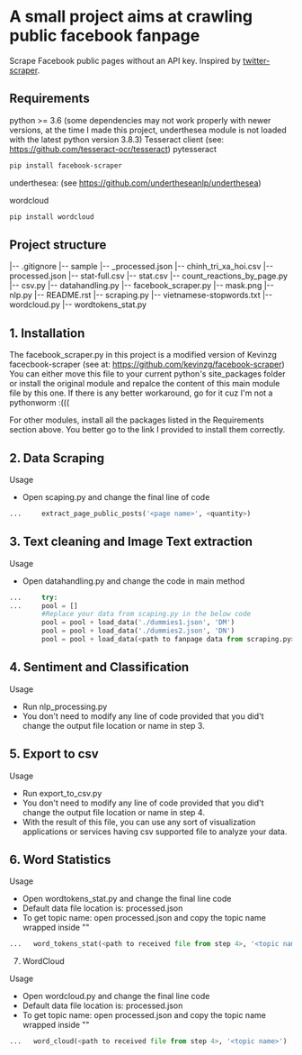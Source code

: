 # A small project aims at crawling public facebook fanpage 

Scrape Facebook public pages without an API key. Inspired by [twitter-scraper](https://github.com/kennethreitz/twitter-scraper).


## Requirements
python >= 3.6 (some dependencies may not work properly with newer versions, at the time I made this project, underthesea module is not loaded with the latest python version 3.8.3)
Tesseract client (see: https://github.com/tesseract-ocr/tesseract)
pytesseract
```sh
pip install facebook-scraper
```
underthesea: (see https://github.com/undertheseanlp/underthesea)

wordcloud
```sh
pip install wordcloud
```

## Project structure
|-- .gitignore
|-- sample
    |-- _processed.json
    |-- chinh_tri_xa_hoi.csv
    |-- processed.json
    |-- stat-full.csv
    |-- stat.csv
|-- count_reactions_by_page.py
|-- csv.py
|-- datahandling.py
|-- facebook_scraper.py
|-- mask.png
|-- nlp.py
|-- README.rst
|-- scraping.py
|-- vietnamese-stopwords.txt
|-- wordcloud.py
|-- wordtokens_stat.py

## 1. Installation

The facebook_scraper.py in this project is a modified version of Kevinzg facecbook-scraper (see at: https://github.com/kevinzg/facebook-scraper)
You can either move this file to your current python's site_packages folder or install the original module and repalce the content of this main module file by this one.
If there is any better workaround, go for it cuz I'm not a pythonworm :(((

For other modules, install all the packages listed in the Requirements section above. You better go to the link I provided to install them correctly.

## 2. Data Scraping

Usage
* Open scaping.py and change the final line of code

```python
...     extract_page_public_posts('<page name>', <quantity>)
```

## 3. Text cleaning and Image Text extraction


Usage
* Open datahandling.py and change the code in main method

```python
...     try:
...     pool = []
        #Replace your data from scaping.py in the below code
        pool = pool + load_data('./dummies1.json', 'DM')
        pool = pool + load_data('./dummies2.json', 'DN')
        pool = pool + load_data(<path to fanpage data from scraping.py>, <tag name for fanpage data>)
```
## 4. Sentiment and Classification

Usage
* Run nlp_processing.py
* You don't need to modify any line of code provided that you did't change the output file location or name in step 3.


## 5. Export to csv

Usage
* Run export_to_csv.py
* You don't need to modify any line of code provided that you did't change the output file location or name in step 4.
* With the result of this file, you can use any sort of visualization applications or services having csv supported file to analyze your data.


## 6. Word Statistics

Usage
* Open wordtokens_stat.py and change the final line code
* Default data file location is: processed.json
* To get topic name: open processed.json and copy the topic name wrapped inside ""

```python
...   word_tokens_stat(<path to received file from step 4>, '<topic name>')
```



7. WordCloud

Usage
* Open wordcloud.py and change the final line code
* Default data file location is: processed.json
* To get topic name: open processed.json and copy the topic name wrapped inside ""

```python
...   word_cloud(<path to received file from step 4>, '<topic name>')
```